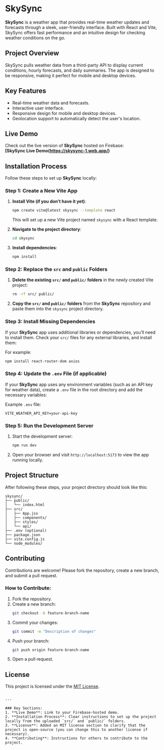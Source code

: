  
# SkySync

**SkySync** is a weather app that provides real-time weather updates and forecasts through a sleek, user-friendly interface. Built with React and Vite, SkySync offers fast performance and an intuitive design for checking weather conditions on the go.

## Project Overview

SkySync pulls weather data from a third-party API to display current conditions, hourly forecasts, and daily summaries. The app is designed to be responsive, making it perfect for mobile and desktop devices.

## Key Features

- Real-time weather data and forecasts.
- Interactive user interface.
- Responsive design for mobile and desktop devices.
- Geolocation support to automatically detect the user's location.

## Live Demo

Check out the live version of **SkySync** hosted on Firebase:  
**[SkySync Live Demo(https://skysync-1.web.app/)**

## Installation Process

Follow these steps to set up **SkySync** locally:

### Step 1: Create a New Vite App

1. **Install Vite (if you don’t have it yet)**:
   ```bash
   npm create vite@latest skysync --template react
   ```
   This will set up a new Vite project named `skysync` with a React template.

2. **Navigate to the project directory**:
   ```bash
   cd skysync
   ```

3. **Install dependencies**:
   ```bash
   npm install
   ```

### Step 2: Replace the `src` and `public` Folders

1. **Delete the existing `src/` and `public/` folders** in the newly created Vite project:
   ```bash
   rm -rf src/ public/
   ```

2. **Copy the `src/` and `public/` folders** from the **SkySync** repository and paste them into the `skysync` project directory.

### Step 3: Install Missing Dependencies

If your **SkySync** app uses additional libraries or dependencies, you’ll need to install them. Check your `src/` files for any external libraries, and install them:

For example:
```bash
npm install react-router-dom axios
```

### Step 4: Update the `.env` File (if applicable)

If your **SkySync** app uses any environment variables (such as an API key for weather data), create a `.env` file in the root directory and add the necessary variables:

Example `.env` file:
```
VITE_WEATHER_API_KEY=your-api-key
```

### Step 5: Run the Development Server

1. Start the development server:
   ```bash
   npm run dev
   ```

2. Open your browser and visit `http://localhost:5173` to view the app running locally.

## Project Structure

After following these steps, your project directory should look like this:

```
skysync/
├── public/
│   └── index.html
├── src/
│   ├── App.jsx
│   ├── components/
│   ├── styles/
│   └── api/
├── .env (optional)
├── package.json
├── vite.config.js
└── node_modules/
```

## Contributing

Contributions are welcome! Please fork the repository, create a new branch, and submit a pull request.

### How to Contribute:
1. Fork the repository.
2. Create a new branch:
   ```bash
   git checkout -b feature-branch-name
   ```
3. Commit your changes:
   ```bash
   git commit -m "Description of changes"
   ```
4. Push your branch:
   ```bash
   git push origin feature-branch-name
   ```
5. Open a pull request.

## License

This project is licensed under the [MIT License](LICENSE).

```

---

### Key Sections:
1. **Live Demo**: Link to your Firebase-hosted demo.
2. **Installation Process**: Clear instructions to set up the project locally from the uploaded `src/` and `public/` folders.
3. **License**: Added an MIT license section to clarify that the project is open-source (you can change this to another license if necessary).
4. **Contributing**: Instructions for others to contribute to the project.

 
